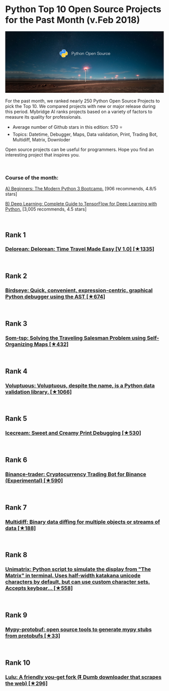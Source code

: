 # Python Top 10 Open Source Projects for the Past Month (v.Feb 2018)

<img src="mar-python-opensource.png" width="800" alt="Mybridge"></a>

For the past month, we ranked nearly 250 Python Open Source Projects to pick the Top 10. 
We compared projects with new or major release during this period. Mybridge AI ranks projects based on a variety of factors to measure its quality for professionals.

* Average number of Github stars in this edition: 570 ⭐️
* Topics: Datetime, Debugger, Maps, Data validation, Print, Trading Bot, Multidiff, Matrix, Downloder

Open source projects can be useful for programmers. Hope you find an interesting project that inspires you.

<br>

### Course of the month:

[A) Beginners: The Modern Python 3 Bootcamp.](http://bit.ly/2p2c0DT) [906 recommends, 4.8/5 stars]

[B) Deep Learning: Complete Guide to TensorFlow for Deep Learning with Python.](http://bit.ly/2EatVy7) [3,005 recommends, 4.5 stars]

<br>

## Rank 1
### [Delorean: Delorean: Time Travel Made Easy [V 1.0] [★1335]](https://github.com/myusuf3/delorean?utm_source=mybridge&utm_medium=blog&utm_campaign=read_more)


<br>

## Rank 2
### [Birdseye: Quick, convenient, expression-centric, graphical Python debugger using the AST [★674]](https://github.com/alexmojaki/birdseye?utm_source=mybridge&utm_medium=blog&utm_campaign=read_more)


<br>

## Rank 3
### [Som-tsp: Solving the Traveling Salesman Problem using Self-Organizing Maps [★432]](https://github.com/DiegoVicen/som-tsp?utm_source=mybridge&utm_medium=blog&utm_campaign=read_more)


<br>

## Rank 4
### [Voluptuous: Voluptuous, despite the name, is a Python data validation library. [★1066]](https://github.com/alecthomas/voluptuous?utm_source=mybridge&utm_medium=blog&utm_campaign=read_more)


<br>

## Rank 5
### [Icecream: Sweet and Creamy Print Debugging [★530]](https://github.com/gruns/icecream?utm_source=mybridge&utm_medium=blog&utm_campaign=read_more)


<br>

## Rank 6
### [Binance-trader: Cryptocurrency Trading Bot for Binance (Experimental) [★590]](https://github.com/yasinkuyu/binance-trader?utm_source=mybridge&utm_medium=blog&utm_campaign=read_more)


<br>

## Rank 7
### [Multidiff: Binary data diffing for multiple objects or streams of data [★188]](https://github.com/juhakivekas/multidiff?utm_source=mybridge&utm_medium=blog&utm_campaign=read_more)


<br>

## Rank 8
### [Unimatrix: Python script to simulate the display from "The Matrix" in terminal. Uses half-width katakana unicode characters by default, but can use custom character sets. Accepts keyboar... [★558]](https://github.com/will8211/unimatrix?utm_source=mybridge&utm_medium=blog&utm_campaign=read_more)


<br>

## Rank 9
### [Mypy-protobuf: open source tools to generate mypy stubs from protobufs [★33]](https://github.com/dropbox/mypy-protobuf?utm_source=mybridge&utm_medium=blog&utm_campaign=read_more)


<br>

## Rank 10
### [Lulu: A friendly you-get fork (⏬ Dumb downloader that scrapes the web) [★296]](https://github.com/iawia002/Lulu?utm_source=mybridge&utm_medium=blog&utm_campaign=read_more)
